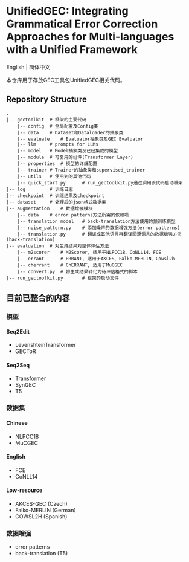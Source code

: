 # UnifiedGEC: Integrating Grammatical Error Correction Approaches for Multi-languages with a Unified Framework

English | 简体中文

本仓库用于存放GEC工具包UnifiedGEC相关代码。

## Repository Structure
```
.
|-- gectoolkit  # 框架的主要代码
    |-- config  # 全局配置及Config类
    |-- data    # Dataset和Dataloader的抽象类
    |-- evaluate    # Evaluator抽象类及GEC Evaluator
    |-- llm     # prompts for LLMs
    |-- model   # Model抽象类及已经集成的模型
    |-- module  # 可复用的组件(Transformer Layer)
    |-- properties  # 模型的详细配置
    |-- trainer # Trainer的抽象类和supervised_trainer
    |-- utils   # 使用到的其他代码
    |-- quick_start.py      # run_gectoolkit.py通过调用该代码启动框架
|-- log         # 训练日志
|-- checkpoint  # 训练结果及checkpoint
|-- dataset     # 处理后的json格式数据集
|-- augmentation    # 数据增强模块
    |-- data    # error patterns方法所需的依赖项
    |-- translation_model   # back-translation方法使用的预训练模型
    |-- noise_pattern.py    # 添加噪声的数据增强方法(error patterns)
    |-- translation.py      # 翻译成其他语言再翻译回源语言的数据增强方法(back-translation)
|-- evaluation  # 对生成结果对整体评估方法
    |-- m2scorer    # M2Scorer, 适用于NLPCC18、CoNLL14、FCE
    |-- errant      # ERRANT, 适用于AKCES、Falko-MERLIN、Cowsl2h
    |-- cherrant    # ChERRANT, 适用于MuCGEC
    |-- convert.py  # 将生成结果转化为待评估格式的脚本
|-- run_gectoolkit.py       # 框架的启动文件
```

## 目前已整合的内容

### 模型
#### Seq2Edit
- LevenshteinTransformer
- GECToR

#### Seq2Seq
- Transformer
- SynGEC
- T5

### 数据集
#### Chinese
- NLPCC18 
- MuCGEC

#### English
- FCE
- CoNLL14

#### Low-resource
- AKCES-GEC (Czech)
- Falko-MERLIN (German)
- COWSL2H (Spanish)


### 数据增强
- error patterns
- back-translation (T5)


